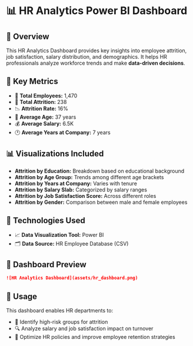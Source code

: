 
# 📊 HR Analytics Power BI Dashboard

## 📝 Overview

This HR Analytics Dashboard provides key insights into employee attrition, job satisfaction, salary distribution, and demographics. It helps HR professionals analyze workforce trends and make **data-driven decisions**.


## 🔢 Key Metrics

* 👥 **Total Employees:** 1,470
* 🔄 **Total Attrition:** 238
* 📉 **Attrition Rate:** 16%
* 🎂 **Average Age:** 37 years
* 💰 **Average Salary:** 6.5K
* 🕐 **Average Years at Company:** 7 years


## 📊 Visualizations Included

*  **Attrition by Education:** Breakdown based on educational background
*  **Attrition by Age Group:** Trends among different age brackets
*  **Attrition by Years at Company:** Varies with tenure
*  **Attrition by Salary Slab:** Categorized by salary ranges
*  **Attrition by Job Satisfaction Score:** Across different roles
*  **Attrition by Gender:** Comparison between male and female employees


## 🧰 Technologies Used

* 📈 **Data Visualization Tool:** Power BI
* 🗂️ **Data Source:** HR Employee Database (CSV)


## 📌 Dashboard Preview


```markdown
![HR Analytics Dashboard](assets/hr_dashboard.png)
```

## 🎯 Usage

This dashboard enables HR departments to:

* 🧠 Identify high-risk groups for attrition
* 🔍 Analyze salary and job satisfaction impact on turnover
* 📑 Optimize HR policies and improve employee retention strategies
